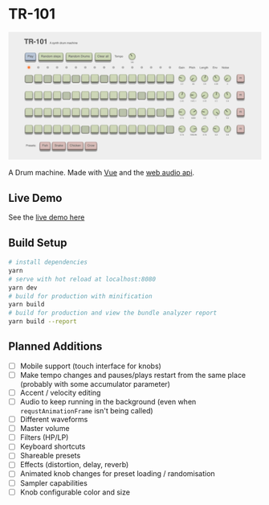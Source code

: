# TR-101

![demo](static/demo.jpg)

A Drum machine. Made with [Vue](https://vuejs.org) and the [web audio api](https://developer.mozilla.org/en-US/docs/Web/API/Web_Audio_API).

## Live Demo

See the [live demo here](https://amilajack.github.io/drum-machine/)

## Build Setup

``` bash
# install dependencies
yarn
# serve with hot reload at localhost:8080
yarn dev
# build for production with minification
yarn build
# build for production and view the bundle analyzer report
yarn build --report
```

## Planned Additions

- [ ] Mobile support (touch interface for knobs)
- [ ] Make tempo changes and pauses/plays restart from the same place (probably with some accumulator parameter)
- [ ] Accent / velocity editing
- [ ] Audio to keep running in the background (even when `requstAnimationFrame` isn't being called)
- [ ] Different waveforms
- [ ] Master volume
- [ ] Filters (HP/LP)
- [ ] Keyboard shortcuts
- [ ] Shareable presets
- [ ] Effects (distortion, delay, reverb)
- [ ] Animated knob changes for preset loading / randomisation
- [ ] Sampler capabilities
- [ ] Knob configurable color and size
